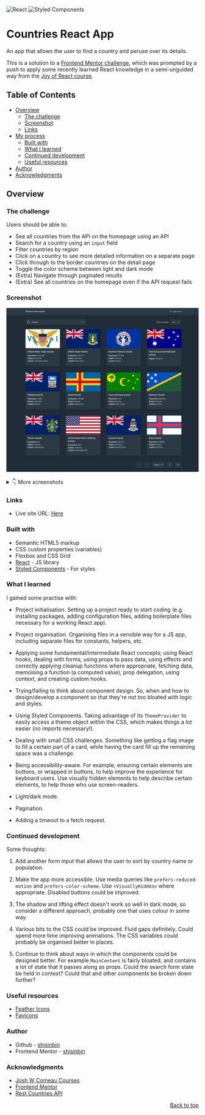 <a name="top"></a>

![React](https://img.shields.io/badge/react-%2320232a.svg?style=for-the-badge&logo=react&logoColor=%2361DAFB)
![Styled Components](https://img.shields.io/badge/styled--components-DB7093?style=for-the-badge&logo=styled-components&logoColor=white)

# Countries React App

An app that allows the user to find a country and peruse over its details.

This is a solution to a [Frontend Mentor challenge](https://www.frontendmentor.io/challenges/rest-countries-api-with-color-theme-switcher-5cacc469fec04111f7b848ca), which was prompted by a push to apply some recently learned React knowledge in a semi-unguided way from the [Joy of React course](https://www.joyofreact.com/).

## Table of Contents

- [Overview](#overview)
  - [The challenge](#the-challenge)
  - [Screenshot](#screenshot)
  - [Links](#links)
- [My process](#my-process)
  - [Built with](#built-with)
  - [What I learned](#what-i-learned)
  - [Continued development](#continued-development)
  - [Useful resources](#useful-resources)
- [Author](#author)
- [Acknowledgments](#acknowledgments)

## Overview

### The challenge

Users should be able to:

- See all countries from the API on the homepage using an API
- Search for a country using an `input` field
- Filter countries by region
- Click on a country to see more detailed information on a separate page
- Click through to the border countries on the detail page
- Toggle the color scheme between light and dark mode
- (Extra) Navigate through paginated results
- (Extra) See all countries on the homepage even if the API request fails

### Screenshot

![Screenshot of main search area of the app, on desktop, in dark mode](./docs/ss1_desktop_dark.png)

<details>
  <summary>👇 More screenshots</summary>

![Screenshot of main search area page, on mobile, in dark mode](./docs/ss2_mobile_dark.png)

![Screenshot of main search area page, on mobile, in light mode](./docs/ss3_mobile_light.png)

![Screenshot of country detail, on desktop, in dark mode](./docs/ss4_desktop_dark_detail.png)

![Screenshot of country detail page, on mobile, in light mode](./docs/ss5_mobile_light_detail.png)

</details>

### Links

- Live site URL: <a href="https://fabulous-dodol-b93b05.netlify.app/" target="_blank" rel="noopener noreferrer">Here</a>

### Built with

- Semantic HTML5 markup
- CSS custom properties (variables)
- Flexbox and CSS Grid
- [React](https://reactjs.org/) - JS library
- [Styled Components](https://styled-components.com/) - For styles

### What I learned

I gained some practise with:

- Project initialisation. Setting up a project ready to start coding (e.g. installing packages, adding configuration files, adding boilerplate files necessary for a working React app).

- Project organisation. Organising files in a sensible way for a JS app, including separate files for constants, helpers, etc.

- Applying some fundamental/intermediate React concepts; using React hooks, dealing with forms, using props to pass data, using effects and correctly applying cleanup functions where appropriate, fetching data, memoising a function (a computed value), prop delegation, using context, and creating custom hooks.

- Trying/failing to think about component design. So, when and how to design/develop a component so that they're not too bloated with logic and styles.

- Using Styled Components. Taking advantage of its `ThemeProvider` to easily access a theme object within the CSS, which makes things a lot easier (no imports necessary!).

- Dealing with small CSS challenges. Something like getting a flag image to fill a certain part of a card, while having the card fill up the remaining space was a challenge.

- Being accessibility-aware. For example, ensuring certain elements are buttons, or wrapped in buttons, to help improve the experience for keyboard users. Use visually hidden elements to help describe certain elements, to help those who use screen-readers.

- Light/dark mode.

- Pagination.

- Adding a timeout to a fetch request.

### Continued development

Some thoughts:

1. Add another form input that allows the user to sort by country name or population.

2. Make the app more accessible. Use media queries like `prefers-reduced-motion` and `prefers-color-scheme`. Use `<VisuallyHidden>` where appropriate. Disabled buttons could be improved.

3. The shadow and lifting effect doesn't work so well in dark mode, so consider a different approach, probably one that uses colour in some way.

4. Various bits to the CSS could be improved. Fluid gaps definitely. Could spend more time improving animations. The CSS variables could probably be organised better in places.

5. Continue to think about ways in which the components could be designed better. For example `MainContent` is fairly bloated, and contains a lot of state that it passes along as props. Could the search form state be held in context? Could that and other components be broken down further?

### Useful resources

- [Feather Icons](https://feathericons.com/)
- [Favicons](https://favicon.io/)

### Author

- Github - [shisinbin](https://github.com/shisinbin)
- Frontend Mentor - [shisinbin](https://www.frontendmentor.io/profile/shisinbin)

### Acknowledgments

- [Josh W Comeau Courses](https://courses.joshwcomeau.com/)
- [Frontend Mentor](https://www.frontendmentor.io/)
- [Rest Countries API](https://restcountries.com/)

<p align="right">
  <a href="#top">Back to top</a>
</p>
